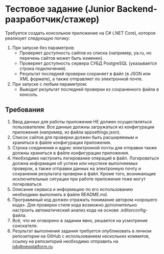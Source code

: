 # Тестовое задание (Junior Backend-разработчик/стажер)

Требуется создать консольное приложение на C# (.NET Core), которое реализует следующую логику:
1.	При запуске без параметров:
    * Проверяет доступность сайтов из списка (например, ya.ru, но перечень сайтов может быть изменен).
    * Проверяет доступность сервера СУБД PostgreSQL (указывается строка подключения).
    * Результат последней проверки сохраняет в файл (в JSON или XML формате), а также отправляет по электронной почте.
2.	При запуске с любым параметром:
    * Выводит результат последней проверки из сохраненного файла в консоль.


## Требования

1. Ввод данных для работы приложения НЕ должен осуществляться пользователем. Все данные должны загружаться из конфигурации приложения (например, из файла appsettings.json).
2. Список сайтов для проверки должен быть расширяемым и храниться в файле конфигурации приложения.
3. Строка соединения и адрес электронной почты для отправки также должны храниться в файле конфигурации приложения.
4. Необходимо настроить логирование операций в файл. Логироваться должна информация об успехе или неуспехе выполняемых проверок, а также отправки данных на электронную почту и сохранения результата проверки в файл. Кроме того, возникающие исключительные ситуации при работе приложения тоже могут логироваться.
5. Описание сервиса и информацию по его использованию необходимо выполнить в файле README.md.
6. Программный код должен отражать понимание автором «хорошего кода». Для проверки стиля кода возможно дополнительно настроить автоматический анализ кода на основе .editorconfig-файла. 
7. Всё, что не оговорено в задании явно, решается на усмотрение соискателя.
8. Результат выполнения задания требуется опубликовать в личном репозитории на GitHub с использованием нескольких коммитов, ссылку на репозиторий необходимо отправить на <job@neoplatform.ru>.

